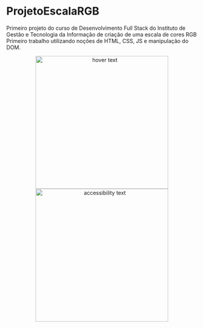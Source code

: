 # ProjetoEscalaRGB
Primeiro projeto do curso de Desenvolvimento Full Stack do Instituto de Gestão e Tecnologia da Informação de criação de uma escala de cores RGB
Primeiro trabalho utilizando noções de HTML, CSS, JS e manipulação do DOM.

<p align="center">
  <img src="your_relative_path_here" width="350" title="hover text">
  <img src="your_relative_path_here_number_2_large_name" width="350" alt="accessibility text">
</p>
